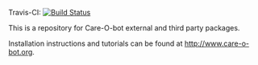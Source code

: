 Travis-CI: [![Build Status](https://travis-ci.org/ipa320/cob_extern.svg?branch=indigo_dev)](https://travis-ci.org/ipa320/cob_extern)

This is a repository for Care-O-bot external and third party packages.

Installation instructions and tutorials can be found at http://www.care-o-bot.org.
